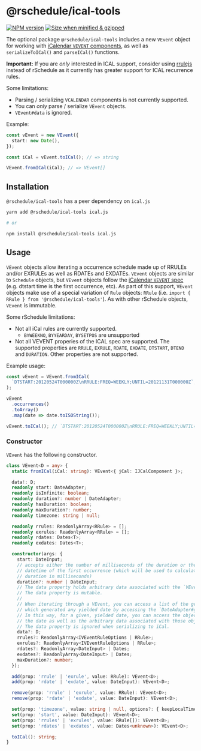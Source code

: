 # @rschedule/ical-tools

[![NPM version](https://flat.badgen.net/npm/v/@rschedule/ical-tools)](https://www.npmjs.com/package/@rschedule/ical-tools) [![Size when minified & gzipped](https://flat.badgen.net/bundlephobia/minzip/@rschedule/ical-tools)](https://bundlephobia.com/result?p=@rschedule/ical-tools)

The optional package `@rschedule/ical-tools` includes a new `VEvent` object for working with [iCalendar `VEVENT` components](https://tools.ietf.org/html/rfc5545#section-3.6.1), as well as `serializeToICal()` and `parseICal()` functions.

**Important:** If you are _only_ interested in ICAL support, consider using [rrulejs](https://github.com/jakubroztocil/rrule) instead of rSchedule as it currently has greater support for ICAL recurrence rules.

Some limitations:

- Parsing / serializing `VCALENDAR` components is not currently supported.
- You can _only_ parse / serialize `VEvent` objects.
- `VEvent#data` is ignored.

Example:

```typescript
const vEvent = new VEvent({
  start: new Date(),
});

const iCal = vEvent.toICal(); // => string

VEvent.fromICal(iCal); // => VEvent[]
```

## Installation

`@rschedule/ical-tools` has a peer dependency on `ical.js`

```bash
yarn add @rschedule/ical-tools ical.js

# or

npm install @rschedule/ical-tools ical.js
```

## Usage

`VEvent` objects allow iterating a occurrence schedule made up of RRULEs and/or EXRULEs as well as RDATEs and EXDATEs. `VEvent` objects are similar to `Schedule` objects, but `VEvent` objects follow the [iCalendar `VEVENT` spec](https://tools.ietf.org/html/rfc5545#section-3.6.1) (e.g. dtstart time is the first occurrence, etc). As part of this support, `VEvent` objects make use of a special variation of `Rule` objects: `RRule` (i.e. `import { RRule } from '@rschedule/ical-tools'`). As with other rSchedule objects, `VEvent` is immutable.

Some rSchedule limitations:

- Not all iCal rules are currently supported.
  - `BYWEEKNO`, `BYYEARDAY`, `BYSETPOS` are unsupported
- Not all VEVENT properies of the ICAL spec are supported. The supported properties are `RRULE`, `EXRULE`, `RDATE`, `EXDATE`, `DTSTART`, `DTEND` and `DURATION`. Other properties are not supported.

Example usage:

```typescript
const vEvent = VEvent.fromICal(
  `DTSTART:20120524T000000Z\nRRULE:FREQ=WEEKLY;UNTIL=20121131T000000Z`,
);

vEvent
  .occurrences()
  .toArray()
  .map(date => date.toISOString());

vEvent.toICal(); // `DTSTART:20120524T000000Z\nRRULE:FREQ=WEEKLY;UNTIL=20121131T000000Z`
```

### Constructor

`VEvent` has the following constructor.

```typescript
class VEvent<D = any> {
  static fromICal(iCal: string): VEvent<{ jCal: IJCalComponent }>;

  data!: D;
  readonly start: DateAdapter;
  readonly isInfinite: boolean;
  readonly duration?: number | DateAdapter;
  readonly hasDuration: boolean;
  readonly maxDuration?: number;
  readonly timezone: string | null;

  readonly rrules: ReadonlyArray<RRule> = [];
  readonly exrules: ReadonlyArray<RRule> = [];
  readonly rdates: Dates<T>;
  readonly exdates: Dates<T>;

  constructor(args: {
    start: DateInput;
    // accepts either the number of milliseconds of the duration or the end
    // datetime of the first occurrence (which will be used to calculate the
    // duration in milliseconds)
    duration?: number | DateInput;
    // The data property holds arbitrary data associated with the `VEvent`.
    // The data property is mutable.
    //
    // When iterating through a VEvent, you can access a list of the generator objects (i.e. Rules / Dates)
    // which generated any yielded date by accessing the `DateAdapter#generators` property.
    // In this way, for a given, yielded date, you can access the objects which generated
    // the date as well as the arbitrary data associated with those objects.
    // The data property is ignored when serializing to iCal.
    data?: D;
    rrules?: ReadonlyArray<IVEventRuleOptions | RRule>;
    exrules?: ReadonlyArray<IVEventRuleOptions | RRule>;
    rdates?: ReadonlyArray<DateInput> | Dates;
    exdates?: ReadonlyArray<DateInput> | Dates;
    maxDuration?: number;
  });

  add(prop: 'rrule' | 'exrule', value: RRule): VEvent<D>;
  add(prop: 'rdate' | 'exdate', value: DateInput): VEvent<D>;

  remove(prop: 'rrule' | 'exrule', value: RRule): VEvent<D>;
  remove(prop: 'rdate' | 'exdate', value: DateInput): VEvent<D>;

  set(prop: 'timezone', value: string | null, options?: { keepLocalTime?: boolean }): VEvent<D>;
  set(prop: 'start', value: DateInput): VEvent<D>;
  set(prop: 'rrules' | 'exrules', value: RRule[]): VEvent<D>;
  set(prop: 'rdates' | 'exdates', value: Dates<unknown>): VEvent<D>;

  toICal(): string;
}
```
